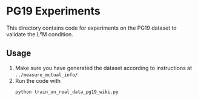 # PG19 Experiments

This directory contains code for experiments on the PG19 dataset to validate the L²M condition.

## Usage

1. Make sure you have generated the dataset according to instructions at `../measure_mutual_info/`
2. Run the code with
   ```
   python train_on_real_data_pg19_wiki.py
